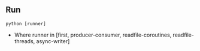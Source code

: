 ## Run
```python [runner]```

- Where runner in [first, producer-consumer, readfile-coroutines, readfile-threads, async-writer]
